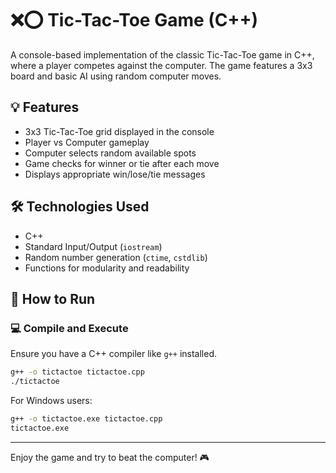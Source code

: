 # ❌⭕ Tic-Tac-Toe Game (C++)

A console-based implementation of the classic Tic-Tac-Toe game in C++, where a player competes against the computer. The game features a 3x3 board and basic AI using random computer moves.

## 💡 Features

- 3x3 Tic-Tac-Toe grid displayed in the console  
- Player vs Computer gameplay  
- Computer selects random available spots  
- Game checks for winner or tie after each move  
- Displays appropriate win/lose/tie messages  

## 🛠️ Technologies Used

- C++  
- Standard Input/Output (`iostream`)  
- Random number generation (`ctime`, `cstdlib`)  
- Functions for modularity and readability  

## 🧾 How to Run

### 💻 Compile and Execute

Ensure you have a C++ compiler like `g++` installed.

```bash
g++ -o tictactoe tictactoe.cpp
./tictactoe
```

For Windows users:

```bash
g++ -o tictactoe.exe tictactoe.cpp
tictactoe.exe
```

---

Enjoy the game and try to beat the computer! 🎮
